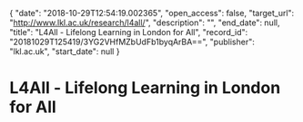 {
  "date": "2018-10-29T12:54:19.002365", 
  "open_access": false, 
  "target_url": "http://www.lkl.ac.uk/research/l4all/", 
  "description": "", 
  "end_date": null, 
  "title": "L4All - Lifelong Learning in London for All", 
  "record_id": "20181029T125419/3YG2VHfMZbUdFb1byqArBA==", 
  "publisher": "lkl.ac.uk", 
  "start_date": null
}

# L4All - Lifelong Learning in London for All

